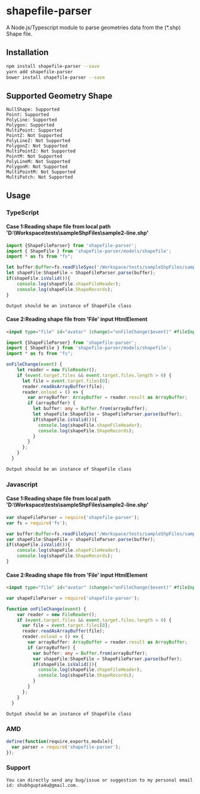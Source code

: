 # shapefile-parser
A Node.js/Typescript module to parse geometries data from the (*.shp) Shape file.
## Installation 
```sh
npm install shapefile-parser --save
yarn add shapefile-parser
bower install shapefile-parser --save
```
## Supported Geometry Shape
```Shape Type
NullShape: Supported
Point: Supported
PolyLine: Supported
Polygon: Supported
MultiPoint: Supported
PointZ: Not Supported
PolyLineZ: Not Supported
PolygonZ: Not Supported
MultiPointZ: Not Supported
PointM: Not Supported
PolyLineM: Not Supported
PolygonM: Not Supported
MultiPointM: Not Supported
MultiPatch: Not Supported
```
## Usage 
### TypeScript
#### Case 1:Reading shape file from local path 'D:\Workspace\tests\sampleShpFiles\sample2-line.shp'
```typescript
import {ShapeFileParser} from 'shapefile-parser';
import { ShapeFile } from 'shapefile-parser/models/shapefile';
import * as fs from "fs";

let buffer:Buffer=fs.readFileSync('/Workspace/tests/sampleShpFiles/sample2-line.shp')
let shapeFile:ShapeFile = ShapeFileParser.parse(buffer);
if(shapeFile.isValid()){
    console.log(shapeFile.shapeFileHeader);
    console.log(shapeFile.ShapeRecords);
}
```
```sh
Output should be an instance of ShapeFile class
```
#### Case 2:Reading shape file from 'File' input HtmlElement
```html
<input type="file" id="avatar" (change)="onFileChange($event)" #fileInput>
```
```typescript
import {ShapeFileParser} from 'shapefile-parser';
import { ShapeFile } from 'shapefile-parser/models/shapefile';
import * as fs from "fs";

onFileChange(event) {
    let reader = new FileReader();
    if (event.target.files && event.target.files.length > 0) {
      let file = event.target.files[0];
      reader.readAsArrayBuffer(file);
      reader.onload = () => {
        var arrayBuffer: ArrayBuffer = reader.result as ArrayBuffer;
        if (arrayBuffer) {
          let buffer: any = Buffer.from(arrayBuffer);
          let shapeFile:ShapeFile = ShapeFileParser.parse(buffer);
          if(shapeFile.isValid()){
            console.log(shapeFile.shapeFileHeader);
            console.log(shapeFile.ShapeRecords);
          }
        }
      };
    }
  }
```
```sh
Output should be an instance of ShapeFile class
```
### Javascript
#### Case 1:Reading shape file from local path 'D:\Workspace\tests\sampleShpFiles\sample2-line.shp'
```javascript
var shapeFileParser = require('shapefile-parser');
var fs = require('fs');

var buffer:Buffer=fs.readFileSync('/Workspace/tests/sampleShpFiles/sample2-line.shp')
var shapeFile:ShapeFile = shapeFileParser.parse(buffer);
if(shapeFile.isValid()){
    console.log(shapeFile.shapeFileHeader);
    console.log(shapeFile.ShapeRecords);
}
```
#### Case 2:Reading shape file from 'File' input HtmlElement
```html
<input type="file" id="avatar" (change)="onFileChange($event)" #fileInput>
```
```typescript
var shapeFileParser = require('shapefile-parser');

function onFileChange(event) {
    var reader = new FileReader();
    if (event.target.files && event.target.files.length > 0) {
      var file = event.target.files[0];
      reader.readAsArrayBuffer(file);
      reader.onload = () => {
        var arrayBuffer: ArrayBuffer = reader.result as ArrayBuffer;
        if (arrayBuffer) {
          var buffer: any = Buffer.from(arrayBuffer);
          var shapeFile:ShapeFile = ShapeFileParser.parse(buffer);
          if(shapeFile.isValid()){
            console.log(shapeFile.shapeFileHeader);
            console.log(shapeFile.ShapeRecords);
          }
        }
      };
    }
  }

```
```sh
Output should be an instance of ShapeFile class
```
### AMD
```javascript
define(function(require,exports,module){
  var parser = require('shapefile-parser');
});
```
### Support
```Bug or Suggestion Reporting
You can directly send any bug/issue or suggestion to my personal email id: shubhgupta4u@gmail.com.
```